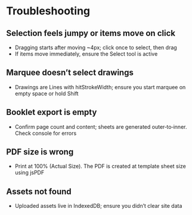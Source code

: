 # Troubleshooting

## Selection feels jumpy or items move on click
- Dragging starts after moving ~4px; click once to select, then drag
- If items move immediately, ensure the Select tool is active

## Marquee doesn’t select drawings
- Drawings are Lines with hitStrokeWidth; ensure you start marquee on empty space or hold Shift

## Booklet export is empty
- Confirm page count and content; sheets are generated outer‑to‑inner. Check console for errors

## PDF size is wrong
- Print at 100% (Actual Size). The PDF is created at template sheet size using jsPDF

## Assets not found
- Uploaded assets live in IndexedDB; ensure you didn’t clear site data
